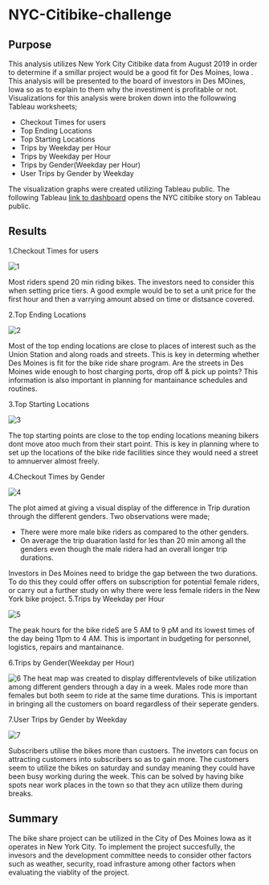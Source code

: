 # NYC-Citibike-challenge
## Purpose
This analysis utilizes New York City Citibike data from August 2019 in order to determine if a smillar project would be a good fit for Des Moines, Iowa . This analysis will be presented to the board of investors in Des MOines, Iowa so as to explain to them why the investiment is profitable or not. Visualizations for this analysis were broken down into the followwing Tableau worksheets;
* Checkout Times for users
* Top Ending Locations
* Top Starting Locations
* Trips by Weekday per Hour
* Trips by Weekday per Hour
* Trips by Gender(Weekday per Hour)
* User Trips by Gender by Weekday

The visualization graphs were created utilizing Tableau public. The following Tableau [link to dashboard](https://public.tableau.com/authoring/NYCchallenge_16568991826930/NYCSTORY#1  ) opens the NYC citibike story on Tableau public.
## Results
1.Checkout Times for users

![1](https://user-images.githubusercontent.com/89704371/177610384-2582be62-e1fe-478d-8b5f-16e8cf98aa41.png)

Most riders spend 20 min riding bikes. The investors need to consider this when setting price tiers. A good exmple would be to set a unit price for the first hour and then a varrying amount absed on time or distsance covered.

2.Top Ending Locations

![2](https://user-images.githubusercontent.com/89704371/177610411-6299c98c-c371-4250-a49f-7a4028b67501.png)


Most of the top ending locations are close to places of interest such as the Union Station and along roads and streets. This is key in determing whether Des Moines is fit for the bike ride share program. Are the streets in Des Moines wide enough to host charging ports, drop off & pick up points?
This information is also important in planning for mantainance schedules and routines.

3.Top Starting Locations

![3](https://user-images.githubusercontent.com/89704371/177610449-ebab2540-da8f-4047-9c6b-be0471201ded.png)
 
 The top starting points are close to the top ending locations meaning bikers dont move atoo much from their start point. This is key in planning where to set up the locations of the bike ride facilities since they would need a street to amnuerver almost freely.
 
4.Checkout Times by Gender

![4](https://user-images.githubusercontent.com/89704371/177610481-5fb8a7ff-a0ef-4dfd-aa17-b1db7cae66e2.png)


The plot aimed at giving a visual display of the difference in Trip duration through the different genders.  Two observations were made;
* There were more male bike riders as compared to the other genders.
* On average the trip duaration lastd for les  than 20 min among all the genders even though the male ridera had an overall longer trip durations.

 Investors in Des Moines need to bridge the gap between the two durations. To do this they could offer offers on subscription for potential female riders, or carry out a further study on why there were less female riders in the New York bike project.
5.Trips by Weekday per Hour

![5](https://user-images.githubusercontent.com/89704371/177610496-6776944b-815a-411a-a44e-0ad435b1eca1.png)

The peak hours for the bike rideS are 5 AM to 9 pM  and its lowest times of the day being 11pm to 4 AM. This is important in budgeting for personnel, logistics, repairs and mantainance.

6.Trips by Gender(Weekday per Hour)

![6](https://user-images.githubusercontent.com/89704371/177610529-fede9118-deae-4953-8b1a-e7edc67eff9a.png)
 The heat map was created to display differentvlevels of bike utilization among different genders through a day in a week. Males rode more than females but both seem to ride at the same time durations. This is important in bringing all the customers on board regardless of their seperate genders.
 
7.User Trips by Gender by Weekday  

![7](https://user-images.githubusercontent.com/89704371/177610552-13b36c60-21ad-459f-aa52-cab828714086.png)
 
 Subscribers utilise the bikes more than custoers. The invetors can focus on attracting customers into subscribers so as to gain more. The customers seem to utilize the bikes on saturday and sunday meaning they could have been busy working during the week. This can be solved by having bike spots near work places in the town so that they acn utilize them during breaks.

## Summary
The bike share project can be utilized in the City of Des Moines Iowa as it operates in New York City. To implement the project succesfully, the invesors and the development committee needs to consider other factors such as weather, security, road infrasture among other factors when evaluating the viablity of the project.
